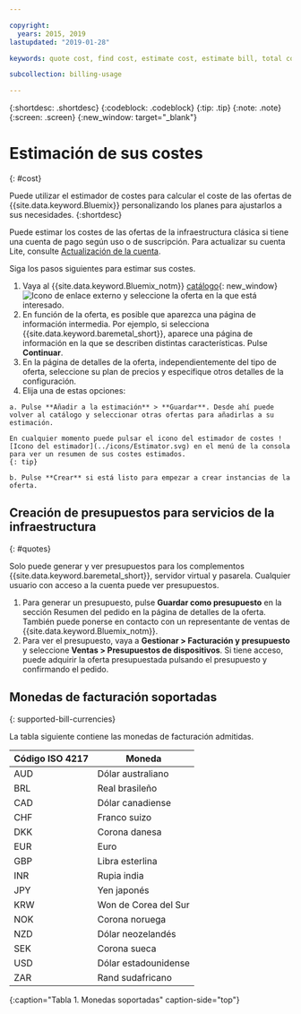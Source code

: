 ```yaml
---

copyright:
  years: 2015, 2019
lastupdated: "2019-01-28"

keywords: quote cost, find cost, estimate cost, estimate bill, total cost, service cost

subcollection: billing-usage

---
```


{:shortdesc: .shortdesc}
{:codeblock: .codeblock}
{:tip: .tip}
{:note: .note}
{:screen: .screen}
{:new_window: target="_blank"}

# Estimación de sus costes
{: #cost}

Puede utilizar el estimador de costes para calcular el coste de las ofertas de {{site.data.keyword.Bluemix}} personalizando los planes para ajustarlos a sus necesidades.
{:shortdesc}

Puede estimar los costes de las ofertas de la infraestructura clásica si tiene una cuenta de pago según uso o de suscripción. Para actualizar su cuenta Lite, consulte [Actualización de la cuenta](/docs/account?topic=account-upgrading-account).

Siga los pasos siguientes para estimar sus costes.

  1. Vaya al {{site.data.keyword.Bluemix_notm}} [catálogo](https://cloud.ibm.com/catalog){: new_window} ![Icono de enlace externo](../icons/launch-glyph.svg "Icono de enlace externo") y seleccione la oferta en la que está interesado.
  2. En función de la oferta, es posible que aparezca una página de información intermedia. Por ejemplo, si selecciona {{site.data.keyword.baremetal_short}}, aparece una página de información en la que se describen distintas características. Pulse **Continuar**.
  3. En la página de detalles de la oferta, independientemente del tipo de oferta, seleccione su plan de precios y especifique otros detalles de la configuración.
  4. Elija una de estas opciones:

    a. Pulse **Añadir a la estimación** > **Guardar**. Desde ahí puede volver al catálogo y seleccionar otras ofertas para añadirlas a su estimación.

    En cualquier momento puede pulsar el icono del estimador de costes ![Icono del estimador](../icons/Estimator.svg) en el menú de la consola para ver un resumen de sus costes estimados.
    {: tip}

    b. Pulse **Crear** si está listo para empezar a crear instancias de la oferta.


## Creación de presupuestos para servicios de la infraestructura
{: #quotes}

Solo puede generar y ver presupuestos para los complementos {{site.data.keyword.baremetal_short}}, servidor virtual y pasarela. Cualquier usuario con acceso a la cuenta puede ver presupuestos.

  1. Para generar un presupuesto, pulse **Guardar como presupuesto** en la sección Resumen del pedido en la página de detalles de la oferta. También puede ponerse en contacto con un representante de ventas de {{site.data.keyword.Bluemix_notm}}.
  2. Para ver el presupuesto, vaya a **Gestionar > Facturación y presupuesto** y seleccione **Ventas > Presupuestos de dispositivos**. Si tiene acceso, puede adquirir la oferta presupuestada pulsando el presupuesto y confirmando el pedido.


## Monedas de facturación soportadas
{: supported-bill-currencies}

La tabla siguiente contiene las monedas de facturación admitidas.

| Código ISO 4217 | Moneda             |
|---------------|----------------------|
|AUD            | Dólar australiano    |
|BRL            |	Real brasileño       |
|CAD            |	Dólar canadiense      |
|CHF            |	Franco suizo          |
|DKK            |	Corona danesa         |
|EUR            |	Euro                 |
|GBP            |	Libra esterlina       |
|INR            |	Rupia india         |
|JPY            |	Yen japonés         |
|KRW            |	Won de Corea del Sur     |
|NOK            |	Corona noruega      |
|NZD            |	Dólar neozelandés   |
|SEK            |	Corona sueca        |
|USD            | Dólar estadounidense |
|ZAR            |	Rand sudafricano   |
{:caption="Tabla 1. Monedas soportadas" caption-side="top"}
